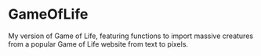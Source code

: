 # GameOfLife

My version of Game of Life, featuring functions to import massive creatures from a popular Game of Life website from text to pixels.
